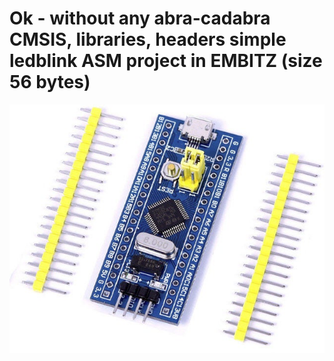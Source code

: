 # Ok - without any abra-cadabra CMSIS, libraries, headers simple ledblink ASM project in EMBITZ (size 56 bytes)

![Screenshot](/blue_pill.jpg)
